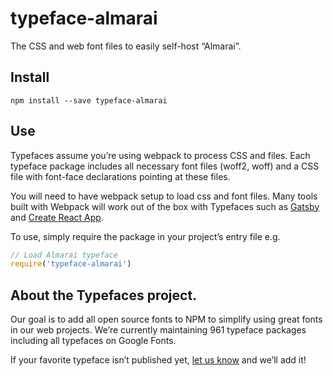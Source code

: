 
# typeface-almarai

The CSS and web font files to easily self-host “Almarai”.

## Install

`npm install --save typeface-almarai`

## Use

Typefaces assume you’re using webpack to process CSS and files. Each typeface
package includes all necessary font files (woff2, woff) and a CSS file with
font-face declarations pointing at these files.

You will need to have webpack setup to load css and font files. Many tools built
with Webpack will work out of the box with Typefaces such as [Gatsby](https://github.com/gatsbyjs/gatsby)
and [Create React App](https://github.com/facebookincubator/create-react-app).

To use, simply require the package in your project’s entry file e.g.

```javascript
// Load Almarai typeface
require('typeface-almarai')
```

## About the Typefaces project.

Our goal is to add all open source fonts to NPM to simplify using great fonts in
our web projects. We’re currently maintaining 961 typeface packages
including all typefaces on Google Fonts.

If your favorite typeface isn’t published yet, [let us know](https://github.com/KyleAMathews/typefaces)
and we’ll add it!
